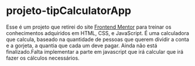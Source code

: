 # projeto-tipCalculatorApp
Esse é um projeto que retirei do site <a href="https://www.frontendmentor.io/challenges/tip-calculator-app-ugJNGbJUX" target="_blank">Frontend Mentor</a> para treinar os conhecimentos adquiridos em HTML, CSS, e JavaScript.
É uma calculadora que calcula, baseado na quantidade de pessoas que querem dividir a conta e a gorjeta, a quantia que cada um deve pagar.
Ainda não está finalizado.Falta implementar a parte em javascript que irá calcular que irá fazer os cálculos necessários.
